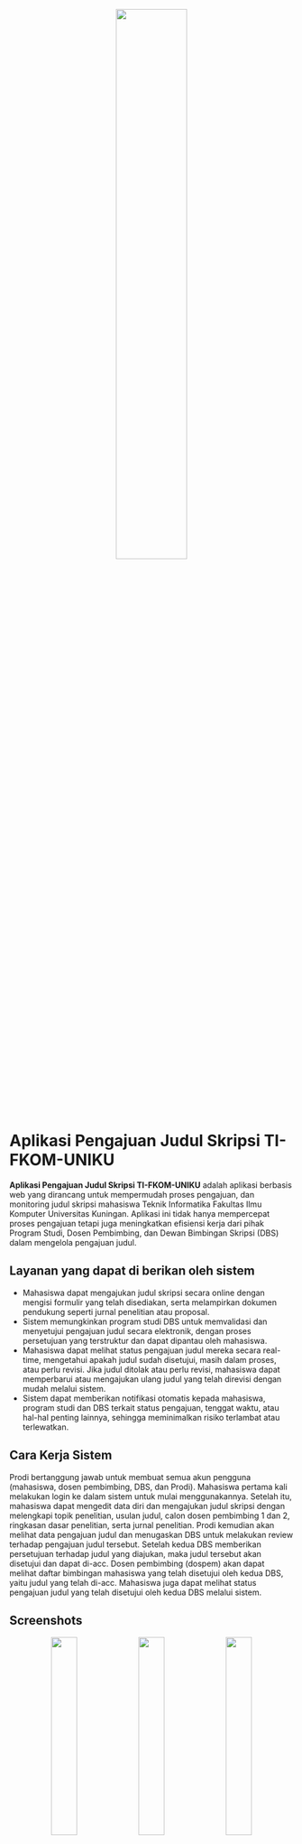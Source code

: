 <p align="center">
  <img src="https://github.com/user-attachments/assets/5bf88825-bf14-4a1e-8d7b-b167911cfdfe" width="50%">
</p>



# Aplikasi Pengajuan Judul Skripsi TI-FKOM-UNIKU

**Aplikasi Pengajuan Judul Skripsi TI-FKOM-UNIKU** adalah aplikasi berbasis web yang dirancang untuk mempermudah proses pengajuan, dan monitoring judul skripsi mahasiswa Teknik Informatika Fakultas Ilmu Komputer Universitas Kuningan. Aplikasi ini tidak hanya mempercepat proses pengajuan tetapi juga meningkatkan efisiensi kerja dari pihak Program Studi, Dosen Pembimbing, dan Dewan Bimbingan Skripsi (DBS) dalam mengelola pengajuan judul.

## Layanan yang dapat di berikan oleh sistem

- Mahasiswa dapat mengajukan judul skripsi secara online dengan mengisi formulir yang telah disediakan, serta melampirkan dokumen pendukung seperti jurnal penelitian atau proposal.
- Sistem memungkinkan program studi DBS untuk memvalidasi dan menyetujui pengajuan judul secara elektronik, dengan proses persetujuan yang terstruktur dan dapat dipantau oleh mahasiswa.
- Mahasiswa dapat melihat status pengajuan judul mereka secara real-time, mengetahui apakah judul sudah disetujui, masih dalam proses, atau perlu revisi. Jika judul ditolak atau perlu revisi, mahasiswa dapat memperbarui atau mengajukan ulang judul yang telah direvisi dengan mudah melalui sistem.
- Sistem dapat memberikan notifikasi otomatis kepada mahasiswa, program studi dan DBS  terkait status pengajuan, tenggat waktu, atau hal-hal penting lainnya, sehingga meminimalkan risiko terlambat atau terlewatkan.

## Cara Kerja Sistem

Prodi bertanggung jawab untuk membuat semua akun pengguna (mahasiswa, dosen pembimbing, DBS, dan Prodi). Mahasiswa pertama kali melakukan login ke dalam sistem untuk mulai menggunakannya. Setelah itu, mahasiswa dapat mengedit data diri dan mengajukan judul skripsi dengan melengkapi topik penelitian, usulan judul, calon dosen pembimbing 1 dan 2, ringkasan dasar penelitian, serta jurnal penelitian. Prodi kemudian akan melihat data pengajuan judul dan menugaskan DBS untuk melakukan review terhadap pengajuan judul tersebut. Setelah kedua DBS memberikan persetujuan terhadap judul yang diajukan, maka judul tersebut akan disetujui dan dapat di-acc. Dosen pembimbing (dospem) akan dapat melihat daftar bimbingan mahasiswa yang telah disetujui oleh kedua DBS, yaitu judul yang telah di-acc. Mahasiswa juga dapat melihat status pengajuan judul yang telah disetujui oleh kedua DBS melalui sistem.

## Screenshots
<p align="center">
   <img src="https://github.com/user-attachments/assets/61fa396d-da1d-446f-8a4a-3f110fc27495" width="30%">
   <img src="https://github.com/user-attachments/assets/a5899512-e848-4429-b583-48b5f439cd30" width="30%">
   <img src="https://github.com/user-attachments/assets/787dabbb-9dc9-4097-981d-51eef0b7a9ec" width="30%">
   <img src="https://github.com/user-attachments/assets/2562746b-e59c-41a8-9cd5-3d4c8397b6cf" width="30%">
</p>

## Demo

Untuk melihat demo Aplikasi Pengajuan Judul Skripsi TI-FKOM-UNIKU, silahkan lihat [di sini](https://youtu.be/-cdsYxivOgU?feature=shared).

## Teknologi dan Tools yang Digunakan

**Bahasa Pemrograman:** PHP

**Framework** codeIgniter 4, Boostrap 5

**Alat Pendukung Pengembangan** Visual Studio Code, XAMPP

## Buku Panduan

Kami menyediakan buku panduan Aplikasi Pengajuan Judul Skripsi TI-FKOM-UNIKU yang dapat Anda unduh dan gunakan sebagai panduan dalam menggunakan aplikasi kami. Anda dapat mengunduh buku panduan dari tautan ini . [di sini](https://drive.google.com/file/d/1P1KmKQ85xdbtLmitO0Z8bRyNRem9NU4Y/view?usp=sharing).

## 📜 Hak Cipta

Aplikasi Pengajuan Judul Skripsi TI-FKOM-UNIKU adalah hak cipta milik Kelompok 58 Kerja Praktik Fakultas Ilmu Komputer Universitas Kuningan Tahun 2024.

Dosen Pembimbing : <br>
Yati Nurhayati, S.Kom., M.Kom.

Anggota Kelompok :
1. Diaz Athya Rahma
2. Habi Triyandani
3. Ibnu Iman Al Hikam
4. Krisna Dian Sukmana



Hak Cipta © 2025 oleh Kelompok 58 Kerja Praktik Fakultas Ilmu Komputer Universitas Kuningan Tahun 2024.

